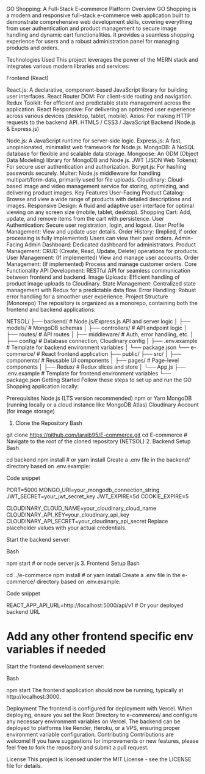 GO Shopping: A Full-Stack E-commerce Platform
Overview
GO Shopping is a modern and responsive full-stack e-commerce web application built to demonstrate comprehensive web development skills, covering everything from user authentication and product management to secure image handling and dynamic cart functionalities. It provides a seamless shopping experience for users and a robust administration panel for managing products and orders.

Technologies Used
This project leverages the power of the MERN stack and integrates various modern libraries and services:

Frontend (React)

React.js: A declarative, component-based JavaScript library for building user interfaces.
React Router DOM: For client-side routing and navigation.
Redux Toolkit: For efficient and predictable state management across the application.
React Responsive: For delivering an optimized user experience across various devices (desktop, tablet, mobile).
Axios: For making HTTP requests to the backend API.
HTML5 / CSS3 / JavaScript
Backend (Node.js & Express.js)

Node.js: A JavaScript runtime for server-side logic.
Express.js: A fast, unopinionated, minimalist web framework for Node.js.
MongoDB: A NoSQL database for flexible and scalable data storage.
Mongoose: An ODM (Object Data Modeling) library for MongoDB and Node.js.
JWT (JSON Web Tokens): For secure user authentication and authorization.
Bcrypt.js: For hashing passwords securely.
Multer: Node.js middleware for handling multipart/form-data, primarily used for file uploads.
Cloudinary: Cloud-based image and video management service for storing, optimizing, and delivering product images.
Key Features
User-Facing
Product Catalog: Browse and view a wide range of products with detailed descriptions and images.
Responsive Design: A fluid and adaptive user interface for optimal viewing on any screen size (mobile, tablet, desktop).
Shopping Cart: Add, update, and remove items from the cart with persistence.
User Authentication: Secure user registration, login, and logout.
User Profile Management: View and update user details.
Order History: (Implied, if order processing is fully implemented) Users can view their past orders.
Admin-Facing
Admin Dashboard: Dedicated dashboard for administrators.
Product Management: CRUD (Create, Read, Update, Delete) operations for products.
User Management: (If implemented) View and manage user accounts.
Order Management: (If implemented) Process and manage customer orders.
Core Functionality
API Development: RESTful API for seamless communication between frontend and backend.
Image Uploads: Efficient handling of product image uploads to Cloudinary.
State Management: Centralized state management with Redux for a predictable data flow.
Error Handling: Robust error handling for a smoother user experience.
Project Structure (Monorepo)
The repository is organized as a monorepo, containing both the frontend and backend applications:

NETSOL/
├── backend/                  # Node.js/Express.js API and server logic
│   ├── models/               # MongoDB schemas
│   ├── controllers/          # API endpoint logic
│   ├── routes/               # API routes
│   ├── middleware/           # Auth, error handling, etc.
│   ├── config/               # Database connection, Cloudinary config
│   ├── .env.example          # Template for backend environment variables
│   └── package.json
└── e-commerce/               # React frontend application
    ├── public/
    ├── src/
    │   ├── components/       # Reusable UI components
    │   ├── pages/            # Page-level components
    │   ├── Redux/            # Redux slices and store
    │   └── App.js
    ├── .env.example          # Template for frontend environment variables
    └── package.json
Getting Started
Follow these steps to set up and run the GO Shopping application locally:

Prerequisites
Node.js (LTS version recommended)
npm or Yarn
MongoDB (running locally or a cloud instance like MongoDB Atlas)
Cloudinary Account (for image storage)
1. Clone the Repository
Bash

git clone https://github.com/laraib95/E-commerce.git
cd E-commerce # Navigate to the root of the cloned repository (NETSOL)
2. Backend Setup
Bash

cd backend
npm install # or yarn install
Create a .env file in the backend/ directory based on .env.example:

Code snippet

PORT=5000
MONGO_URI=your_mongodb_connection_string
JWT_SECRET=your_jwt_secret_key
JWT_EXPIRE=5d
COOKIE_EXPIRE=5

CLOUDINARY_CLOUD_NAME=your_cloudinary_cloud_name
CLOUDINARY_API_KEY=your_cloudinary_api_key
CLOUDINARY_API_SECRET=your_cloudinary_api_secret
Replace placeholder values with your actual credentials.

Start the backend server:

Bash

npm start # or node server.js
3. Frontend Setup
Bash

cd ../e-commerce
npm install # or yarn install
Create a .env file in the e-commerce/ directory based on .env.example:

Code snippet

REACT_APP_API_URL=http://localhost:5000/api/v1 # Or your deployed backend URL
# Add any other frontend specific env variables if needed
Start the frontend development server:

Bash

npm start
The frontend application should now be running, typically at http://localhost:3000.

Deployment
The frontend is configured for deployment with Vercel. When deploying, ensure you set the Root Directory to e-commerce/ and configure any necessary environment variables on Vercel.
The backend can be deployed to platforms like Render, Heroku, or a VPS, ensuring proper environment variable configuration.
Contributing
Contributions are welcome! If you have suggestions for improvements or new features, please feel free to fork the repository and submit a pull request.

License
This project is licensed under the MIT License - see the LICENSE file for details.

